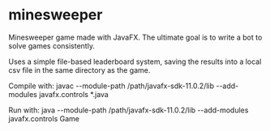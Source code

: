 # minesweeper

Minesweeper game made with JavaFX. The ultimate goal is to write a bot to solve games consistently.

Uses a simple file-based leaderboard system, saving the results into a local csv file in the same directory as the game.



Compile with: javac --module-path /path/javafx-sdk-11.0.2/lib --add-modules javafx.controls *.java

Run with: java --module-path /path/javafx-sdk-11.0.2/lib --add-modules javafx.controls Game
